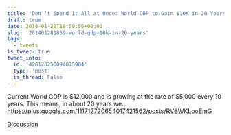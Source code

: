 ```yaml
---
title: 'Don''t Spend It All at Once: World GDP to Gain $10K in 20 Years'
draft: true
date: 2014-01-28T18:59:56+00:00
slug: '201401281859-world-gdp-10k-in-20-years'
tags:
  - tweets
is_tweet: true
tweet_info:
  id: '428120250094075904'
  type: 'post'
  is_thread: False
---
```




Current World GDP is $12,000 and is growing at the rate of $5,000 every 10 years. This means, in about 20 years we… <https://plus.google.com/111712720654017421562/posts/RVBWKLooEmG>

[Discussion](https://x.com/sytelus/status/428120250094075904)
